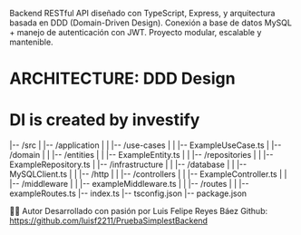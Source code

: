 Backend RESTful API diseñado con TypeScript, Express, y arquitectura basada en DDD (Domain-Driven Design).
Conexión a base de datos MySQL + manejo de autenticación con JWT. Proyecto modular, escalable y mantenible.

# ARCHITECTURE: DDD Design
# DI is created by investify

|-- /src
|   |-- /application
|   |   |-- /use-cases
|   |       |-- ExampleUseCase.ts
|   |-- /domain
|   |   |-- /entities
|   |       |-- ExampleEntity.ts
|   |   |-- /repositories
|   |       |-- ExampleRepository.ts
|   |-- /infrastructure
|   |   |-- /database
|   |       |-- MySQLClient.ts
|   |   |-- /http
|   |       |-- /controllers
|   |           |-- ExampleController.ts
|   |       |-- /middleware
|   |           |-- exampleMiddleware.ts
|   |       |-- /routes
|   |           |-- exampleRoutes.ts
|-- index.ts
|-- tsconfig.json
|-- package.json



👨‍💻 Autor
Desarrollado con pasión por Luis Felipe Reyes Báez
Github: https://github.com/luisf2211/PruebaSimplestBackend